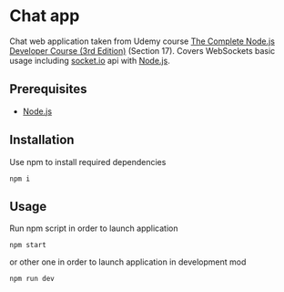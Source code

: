 # Chat app

Chat web application taken from Udemy course [The Complete Node.js Developer Course (3rd Edition)](https://www.udemy.com/course/the-complete-nodejs-developer-course-2/) (Section 17). Covers WebSockets basic usage including [socket.io](https://socket.io/) api with [Node.js][id].

## Prerequisites
* [Node.js][id]

## Installation

Use npm to install required dependencies
```
npm i
```

## Usage

Run npm script in order to launch application
```
npm start
```
or other one in order to launch application in development mod
```
npm run dev
```

[id]: https://nodejs.org/en/
